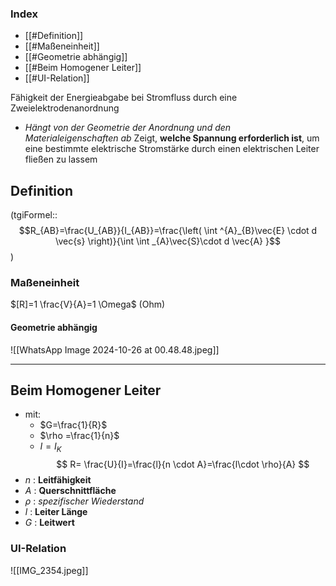 ### Index
- [[#Definition]]
- [[#Maßeneinheit]]
- [[#Geometrie abhängig]]
- [[#Beim Homogener Leiter]]
- [[#UI-Relation]]

Fähigkeit der Energieabgabe bei Stromfluss durch eine Zweielektrodenanordnung
- *Hängt von der Geometrie der Anordnung und den Materialeigenschaften ab*
Zeigt, **welche Spannung erforderlich ist**, um eine bestimmte elektrische Stromstärke durch einen elektrischen Leiter fließen zu lassem

## Definition 
(tgiFormel::$$R_{AB}=\frac{U_{AB}}{I_{AB}}=\frac{\left( \int ^{A}_{B}\vec{E} \cdot d \vec{s} \right)}{\int \int _{A}\vec{S}\cdot d \vec{A} }$$)
### Maßeneinheit
$[R]=1 \frac{V}{A}=1 \Omega$ (Ohm)

#### Geometrie abhängig 
![[WhatsApp Image 2024-10-26 at 00.48.48.jpeg]]



---
## Beim Homogener Leiter
- mit: 
	- $G=\frac{1}{R}$
	- $\rho  =\frac{1}{n}$
	- $I=I_{K}$
$$
R= \frac{U}{I}=\frac{l}{n \cdot A}=\frac{l\cdot \rho}{A}
$$
- $n$ : **Leitfähigkeit**
- $A$ : **Querschnittfläche**
- $\rho$ : *spezifischer Wiederstand*
- $l$ : **Leiter Länge**
- $G$ : **Leitwert**

### UI-Relation
![[IMG_2354.jpeg]]
